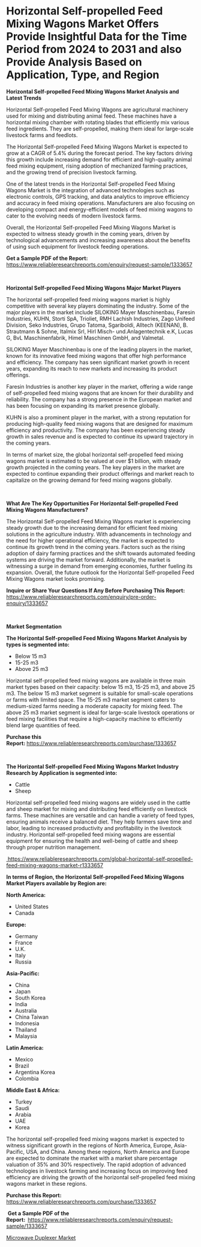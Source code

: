 <p><h1>Horizontal Self-propelled Feed Mixing Wagons Market Offers Provide Insightful Data for the Time Period from 2024 to 2031 and also Provide Analysis Based on Application, Type, and Region</h1></p><p><strong>Horizontal Self-propelled Feed Mixing Wagons Market Analysis and Latest Trends</strong></p>
<p><p>Horizontal Self-propelled Feed Mixing Wagons are agricultural machinery used for mixing and distributing animal feed. These machines have a horizontal mixing chamber with rotating blades that efficiently mix various feed ingredients. They are self-propelled, making them ideal for large-scale livestock farms and feedlots.</p><p>The Horizontal Self-propelled Feed Mixing Wagons Market is expected to grow at a CAGR of 5.4% during the forecast period. The key factors driving this growth include increasing demand for efficient and high-quality animal feed mixing equipment, rising adoption of mechanized farming practices, and the growing trend of precision livestock farming.</p><p>One of the latest trends in the Horizontal Self-propelled Feed Mixing Wagons Market is the integration of advanced technologies such as electronic controls, GPS tracking, and data analytics to improve efficiency and accuracy in feed mixing operations. Manufacturers are also focusing on developing compact and energy-efficient models of feed mixing wagons to cater to the evolving needs of modern livestock farms.</p><p>Overall, the Horizontal Self-propelled Feed Mixing Wagons Market is expected to witness steady growth in the coming years, driven by technological advancements and increasing awareness about the benefits of using such equipment for livestock feeding operations.</p></p>
<p><strong>Get a Sample PDF of the Report:&nbsp;</strong> <a href="https://www.reliableresearchreports.com/enquiry/request-sample/1333657">https://www.reliableresearchreports.com/enquiry/request-sample/1333657</a></p>
<p>&nbsp;</p>
<p><strong>Horizontal Self-propelled Feed Mixing Wagons Major Market Players</strong></p>
<p><p>The horizontal self-propelled feed mixing wagons market is highly competitive with several key players dominating the industry. Some of the major players in the market include SILOKING Mayer Maschinenbau, Faresin Industries, KUHN, Storti SpA, Trioliet, RMH Lachish Industries, Zago Unifeed Division, Seko Industries, Grupo Tatoma, Sgariboldi, Alltech (KEENAN), B. Strautmann & Sohne, Italmix Srl, Hirl Misch- und.Anlagentechnik e.K, Lucas G, BvL Maschinenfabrik, Himel Maschinen GmbH, and Valmetal.</p><p>SILOKING Mayer Maschinenbau is one of the leading players in the market, known for its innovative feed mixing wagons that offer high performance and efficiency. The company has seen significant market growth in recent years, expanding its reach to new markets and increasing its product offerings.</p><p>Faresin Industries is another key player in the market, offering a wide range of self-propelled feed mixing wagons that are known for their durability and reliability. The company has a strong presence in the European market and has been focusing on expanding its market presence globally.</p><p>KUHN is also a prominent player in the market, with a strong reputation for producing high-quality feed mixing wagons that are designed for maximum efficiency and productivity. The company has been experiencing steady growth in sales revenue and is expected to continue its upward trajectory in the coming years.</p><p>In terms of market size, the global horizontal self-propelled feed mixing wagons market is estimated to be valued at over $1 billion, with steady growth projected in the coming years. The key players in the market are expected to continue expanding their product offerings and market reach to capitalize on the growing demand for feed mixing wagons globally.</p></p>
<p>&nbsp;</p>
<p><strong>What Are The Key Opportunities For Horizontal Self-propelled Feed Mixing Wagons Manufacturers?</strong></p>
<p><p>The Horizontal Self-propelled Feed Mixing Wagons market is experiencing steady growth due to the increasing demand for efficient feed mixing solutions in the agriculture industry. With advancements in technology and the need for higher operational efficiency, the market is expected to continue its growth trend in the coming years. Factors such as the rising adoption of dairy farming practices and the shift towards automated feeding systems are driving the market forward. Additionally, the market is witnessing a surge in demand from emerging economies, further fueling its expansion. Overall, the future outlook for the Horizontal Self-propelled Feed Mixing Wagons market looks promising.</p></p>
<p><strong>Inquire or Share Your Questions If Any Before Purchasing This Report:</strong> <a href="https://www.reliableresearchreports.com/enquiry/pre-order-enquiry/1333657">https://www.reliableresearchreports.com/enquiry/pre-order-enquiry/1333657</a></p>
<p>&nbsp;</p>
<p><strong>Market Segmentation</strong></p>
<p><strong>The Horizontal Self-propelled Feed Mixing Wagons Market Analysis by types is segmented into:</strong></p>
<p><ul><li>Below 15 m3</li><li>15-25 m3</li><li>Above 25 m3</li></ul></p>
<p><p>Horizontal self-propelled feed mixing wagons are available in three main market types based on their capacity: below 15 m3, 15-25 m3, and above 25 m3. The below 15 m3 market segment is suitable for small-scale operations or farms with limited space. The 15-25 m3 market segment caters to medium-sized farms needing a moderate capacity for mixing feed. The above 25 m3 market segment is ideal for large-scale livestock operations or feed mixing facilities that require a high-capacity machine to efficiently blend large quantities of feed.</p></p>
<p><strong>Purchase this Report:&nbsp;</strong><a href="https://www.reliableresearchreports.com/purchase/1333657">https://www.reliableresearchreports.com/purchase/1333657</a></p>
<p>&nbsp;</p>
<p><strong>The Horizontal Self-propelled Feed Mixing Wagons Market Industry Research by Application is segmented into:</strong></p>
<p><ul><li>Cattle</li><li>Sheep</li></ul></p>
<p><p>Horizontal self-propelled feed mixing wagons are widely used in the cattle and sheep market for mixing and distributing feed efficiently on livestock farms. These machines are versatile and can handle a variety of feed types, ensuring animals receive a balanced diet. They help farmers save time and labor, leading to increased productivity and profitability in the livestock industry. Horizontal self-propelled feed mixing wagons are essential equipment for ensuring the health and well-being of cattle and sheep through proper nutrition management.</p></p>
<p><a href="https://www.reliableresearchreports.com/global-horizontal-self-propelled-feed-mixing-wagons-market-r1333657">&nbsp;https://www.reliableresearchreports.com/global-horizontal-self-propelled-feed-mixing-wagons-market-r1333657</a></p>
<p><strong>In terms of Region, the Horizontal Self-propelled Feed Mixing Wagons Market Players available by Region are:</strong></p>
<p>
    <p> <strong> North America: </strong>
        <ul>
            <li>United States</li>
            <li>Canada</li>
        </ul>
        </p> 
    <p> <strong> Europe: </strong>
        <ul>
            <li>Germany</li>
            <li>France</li>
            <li>U.K.</li>
            <li>Italy</li>
            <li>Russia</li>
        </ul>
        </p> 
    <p> <strong> Asia-Pacific: </strong>
        <ul>
            <li>China</li>
            <li>Japan</li>
            <li>South Korea</li>
            <li>India</li>
            <li>Australia</li>
            <li>China Taiwan</li>
            <li>Indonesia</li>
            <li>Thailand</li>
            <li>Malaysia</li>
        </ul>
        </p> 
    <p> <strong> Latin America: </strong>
        <ul>
            <li>Mexico</li>
            <li>Brazil</li>
            <li>Argentina Korea</li>
            <li>Colombia</li>
        </ul>
        </p> 
    <p> <strong> Middle East & Africa: </strong>
        <ul>
            <li>Turkey</li>
            <li>Saudi</li>
            <li>Arabia</li>
            <li>UAE</li>
            <li>Korea</li>
        </ul>
    </p>
    </p>
<p><p>The horizontal self-propelled feed mixing wagons market is expected to witness significant growth in the regions of North America, Europe, Asia-Pacific, USA, and China. Among these regions, North America and Europe are expected to dominate the market with a market share percentage valuation of 35% and 30% respectively. The rapid adoption of advanced technologies in livestock farming and increasing focus on improving feed efficiency are driving the growth of the horizontal self-propelled feed mixing wagons market in these regions.</p></p>
<p><strong>Purchase this Report: </strong><a href="https://www.reliableresearchreports.com/purchase/1333657">https://www.reliableresearchreports.com/purchase/1333657</a></p>
<p>&nbsp;<strong>Get a Sample PDF of the Report:&nbsp;&nbsp;</strong><a href="https://www.reliableresearchreports.com/enquiry/request-sample/1333657">https://www.reliableresearchreports.com/enquiry/request-sample/1333657</a></p>
<p><strong></strong></p>
<p><p><a href="https://issuu.com/reportprime-2/docs/microwave-duplexer-market-size-2030.pptx">Microwave Duplexer Market</a></p></p>